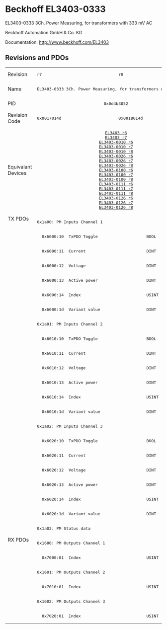 # Beckhoff EL3403-0333

EL3403-0333 3Ch. Power Measuring, for transformers with 333 mV AC

Beckhoff Automation GmbH & Co. KG

Documentation: <a href="http://www.beckhoff.com/EL3403">http://www.beckhoff.com/EL3403</a>

## Revisions and PDOs
<table>
<tr >
<td class="first">Revision</td>
<td ><pre>r7</pre></td>
<td ><pre>r8</pre></td>
</tr>
<tr >
<td class="first">Name</td>
<td  colspan=2 align="center"><pre>EL3403-0333 3Ch. Power Measuring, for transformers with 333 mV AC</pre></td>
</tr>
<tr >
<td class="first">PID</td>
<td  colspan=2 align="center"><pre>0x0d4b3052</pre></td>
</tr>
<tr >
<td class="first">Revision Code</td>
<td ><pre>0x0017014d</pre></td>
<td ><pre>0x0018014d</pre></td>
</tr>
<tr >
<td class="first">Equivalant Devices</td>
<td  colspan=2 align="center"><pre><a href="EL3403">EL3403 r6</a><br/><a href="EL3403">EL3403 r7</a><br/><a href="EL3403-0010">EL3403-0010 r6</a><br/><a href="EL3403-0010">EL3403-0010 r7</a><br/><a href="EL3403-0010">EL3403-0010 r8</a><br/><a href="EL3403-0026">EL3403-0026 r6</a><br/><a href="EL3403-0026">EL3403-0026 r7</a><br/><a href="EL3403-0026">EL3403-0026 r8</a><br/><a href="EL3403-0100">EL3403-0100 r6</a><br/><a href="EL3403-0100">EL3403-0100 r7</a><br/><a href="EL3403-0100">EL3403-0100 r8</a><br/><a href="EL3403-0111">EL3403-0111 r6</a><br/><a href="EL3403-0111">EL3403-0111 r7</a><br/><a href="EL3403-0111">EL3403-0111 r8</a><br/><a href="EL3403-0126">EL3403-0126 r6</a><br/><a href="EL3403-0126">EL3403-0126 r7</a><br/><a href="EL3403-0126">EL3403-0126 r8</a></pre></td>
</tr>
<tr class="txpdo pdosection">
<td class="first" rowspan=22 valign=top>TX PDOs</td>
<td colspan=2 align="left"><pre>0x1a00: PM Inputs Channel 1</pre></td>
<td></td>
</tr>
<tr class="txpdo">
<td  colspan=2 align="left"><pre>  0x6000:10  TxPDO Toggle                    BOOL</pre></td>
</tr>
<tr class="txpdo">
<td  colspan=2 align="left"><pre>  0x6000:11  Current                         DINT</pre></td>
</tr>
<tr class="txpdo">
<td  colspan=2 align="left"><pre>  0x6000:12  Voltage                         DINT</pre></td>
</tr>
<tr class="txpdo">
<td  colspan=2 align="left"><pre>  0x6000:13  Active power                    DINT</pre></td>
</tr>
<tr class="txpdo">
<td  colspan=2 align="left"><pre>  0x6000:14  Index                           USINT</pre></td>
</tr>
<tr class="txpdo">
<td  colspan=2 align="left"><pre>  0x6000:1d  Variant value                   DINT</pre></td>
</tr>
<tr class="txpdo pdosection">
<td  colspan=2 align="left"><pre>0x1a01: PM Inputs Channel 2</pre></td>
</tr>
<tr class="txpdo">
<td  colspan=2 align="left"><pre>  0x6010:10  TxPDO Toggle                    BOOL</pre></td>
</tr>
<tr class="txpdo">
<td  colspan=2 align="left"><pre>  0x6010:11  Current                         DINT</pre></td>
</tr>
<tr class="txpdo">
<td  colspan=2 align="left"><pre>  0x6010:12  Voltage                         DINT</pre></td>
</tr>
<tr class="txpdo">
<td  colspan=2 align="left"><pre>  0x6010:13  Active power                    DINT</pre></td>
</tr>
<tr class="txpdo">
<td  colspan=2 align="left"><pre>  0x6010:14  Index                           USINT</pre></td>
</tr>
<tr class="txpdo">
<td  colspan=2 align="left"><pre>  0x6010:1d  Variant value                   DINT</pre></td>
</tr>
<tr class="txpdo pdosection">
<td  colspan=2 align="left"><pre>0x1a02: PM Inputs Channel 3</pre></td>
</tr>
<tr class="txpdo">
<td  colspan=2 align="left"><pre>  0x6020:10  TxPDO Toggle                    BOOL</pre></td>
</tr>
<tr class="txpdo">
<td  colspan=2 align="left"><pre>  0x6020:11  Current                         DINT</pre></td>
</tr>
<tr class="txpdo">
<td  colspan=2 align="left"><pre>  0x6020:12  Voltage                         DINT</pre></td>
</tr>
<tr class="txpdo">
<td  colspan=2 align="left"><pre>  0x6020:13  Active power                    DINT</pre></td>
</tr>
<tr class="txpdo">
<td  colspan=2 align="left"><pre>  0x6020:14  Index                           USINT</pre></td>
</tr>
<tr class="txpdo">
<td  colspan=2 align="left"><pre>  0x6020:1d  Variant value                   DINT</pre></td>
</tr>
<tr class="txpdo pdosection">
<td  colspan=2 align="left"><pre>0x1a03: PM Status data</pre></td>
</tr>
<tr class="rxpdo pdosection">
<td class="first" rowspan=6 valign=top>RX PDOs</td>
<td colspan=2 align="left"><pre>0x1600: PM Outputs Channel 1</pre></td>
<td></td>
</tr>
<tr class="rxpdo">
<td  colspan=2 align="left"><pre>  0x7000:01  Index                           USINT</pre></td>
</tr>
<tr class="rxpdo pdosection">
<td  colspan=2 align="left"><pre>0x1601: PM Outputs Channel 2</pre></td>
</tr>
<tr class="rxpdo">
<td  colspan=2 align="left"><pre>  0x7010:01  Index                           USINT</pre></td>
</tr>
<tr class="rxpdo pdosection">
<td  colspan=2 align="left"><pre>0x1602: PM Outputs Channel 3</pre></td>
</tr>
<tr class="rxpdo">
<td  colspan=2 align="left"><pre>  0x7020:01  Index                           USINT</pre></td>
</tr>
</table>
